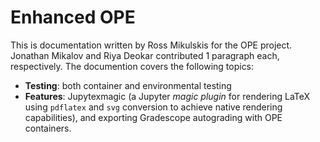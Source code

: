 # Enhanced OPE
This is documentation written by Ross Mikulskis for the OPE project. Jonathan Mikalov and Riya Deokar contributed 1 paragraph each, respectively. The documention covers the following topics:
- **Testing**: both container and environmental testing
- **Features**: Jupytexmagic (a Jupyter *magic plugin* for rendering LaTeX using `pdflatex` and `svg` conversion to achieve native rendering capabilities), and exporting Gradescope autograding with OPE containers.
